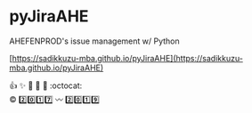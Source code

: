 # pyJiraAHE

AHEFENPROD's issue management w/ Python

[https://sadikkuzu-mba.github.io/pyJiraAHE](https://sadikkuzu-mba.github.io/pyJiraAHE)

:+1: :sparkles: :tada: :rocket: :metal: :octocat: <br/>
:copyright: :two::zero::one::seven: :wavy_dash: :two::zero::one::nine: 
